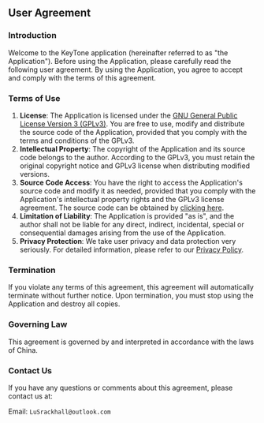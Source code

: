 ## User Agreement

### Introduction

Welcome to the KeyTone application (hereinafter referred to as "the Application"). Before using the Application, please carefully read the following user agreement. By using the Application, you agree to accept and comply with the terms of this agreement.

### Terms of Use

1. **License**: The Application is licensed under the [GNU General Public License Version 3 (GPLv3)](https://www.gnu.org/licenses/gpl-3.0.html). You are free to use, modify and distribute the source code of the Application, provided that you comply with the terms and conditions of the GPLv3.
2. **Intellectual Property**: The copyright of the Application and its source code belongs to the author. According to the GPLv3, you must retain the original copyright notice and GPLv3 license when distributing modified versions.
3. **Source Code Access**: You have the right to access the Application's source code and modify it as needed, provided that you comply with the Application's intellectual property rights and the GPLv3 license agreement. The source code can be obtained by [clicking here](https://github.com/LuSrackhall/KeyTone).
4. **Limitation of Liability**: The Application is provided "as is", and the author shall not be liable for any direct, indirect, incidental, special or consequential damages arising from the use of the Application.
5. **Privacy Protection**: We take user privacy and data protection very seriously. For detailed information, please refer to our [Privacy Policy](../privacy-policy/).

### Termination

If you violate any terms of this agreement, this agreement will automatically terminate without further notice. Upon termination, you must stop using the Application and destroy all copies.

### Governing Law

This agreement is governed by and interpreted in accordance with the laws of China.

### Contact Us

If you have any questions or comments about this agreement, please contact us at:

Email: `LuSrackhall@outlook.com`
